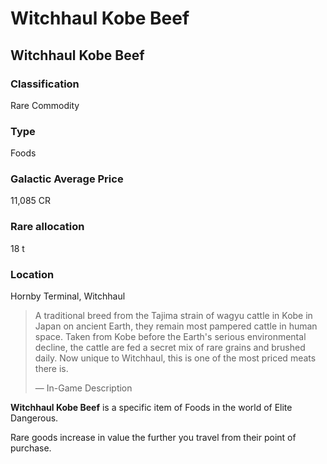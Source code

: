 # Witchhaul Kobe Beef
## Witchhaul Kobe Beef

### Classification

Rare Commodity

### Type

Foods

### Galactic Average Price

11,085 CR

### Rare allocation

18 t

### Location

Hornby Terminal, Witchhaul

> 
> 
> A traditional breed from the Tajima strain of wagyu cattle in Kobe in Japan on ancient Earth, they remain most pampered cattle in human space. Taken from Kobe before the Earth's serious environmental decline, the cattle are fed a secret mix of rare grains and brushed daily. Now unique to Witchhaul, this is one of the most priced meats there is.
> 
> 
> — In-Game Description
> 

**Witchhaul Kobe Beef** is a specific item of Foods in the world of Elite Dangerous.

Rare goods increase in value the further you travel from their point of purchase.